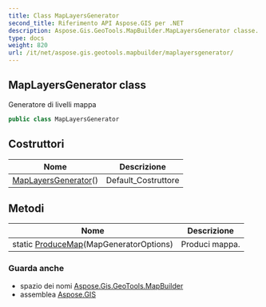 ```yaml
---
title: Class MapLayersGenerator
second_title: Riferimento API Aspose.GIS per .NET
description: Aspose.Gis.GeoTools.MapBuilder.MapLayersGenerator classe. Generatore di livelli mappa
type: docs
weight: 820
url: /it/net/aspose.gis.geotools.mapbuilder/maplayersgenerator/
---
```

## MapLayersGenerator class

Generatore di livelli mappa

```csharp
public class MapLayersGenerator
```

## Costruttori

| Nome | Descrizione |
| --- | --- |
| [MapLayersGenerator](maplayersgenerator/)() | Default_Costruttore |

## Metodi

| Nome | Descrizione |
| --- | --- |
| static [ProduceMap](../../aspose.gis.geotools.mapbuilder/maplayersgenerator/producemap/)(MapGeneratorOptions) | Produci mappa. |

### Guarda anche

* spazio dei nomi [Aspose.Gis.GeoTools.MapBuilder](../../aspose.gis.geotools.mapbuilder/)
* assemblea [Aspose.GIS](../../)



